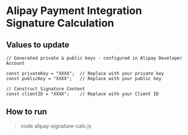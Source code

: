 # Alipay Payment Integration Signature Calculation


## Values to update

```
// Generated private & public keys - configured in Alipay Developer Account

const privateKey = "XXXX";  // Replace with your private key
const publicKey = "XXXX";   // Replace with your public key

// Construct Signature Content
const clientID = "XXXX";    // Replace with your Client ID
```

## How to run
> node alipay-signature-calc.js